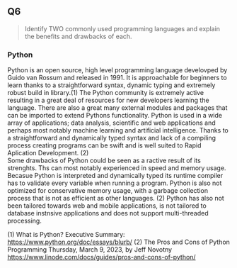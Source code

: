 ## Q6

>Identify TWO commonly used programming languages and explain the benefits and drawbacks of each.

### Python

Python is an open source, high level programming language develovped by Guido van Rossum and released in 1991. It is approachable for beginners to learn thanks to a straightforward syntax, dynamic typing and extremely robust build in library.(1) The Python community is extremely active resulting in a great deal of resources for new developers learning the language. There are also a great many external modules and packages that can be imported to extend Pythons functionality. Python is used in a wide array of applications; data analysis, scientific and web applications and perhaps most notably machine learning and artificial intelligence. Thanks to a straightforward and dynamically typed syntax and lack of a compiling process creating programs can be swift and is well suited to Rapid Aplication Development. (2)  
Some drawbacks of Python could be seen as a ractive result of its strenghts. Ths can most notably experienced in speed and memory usage. Becasue Python is interpreted and dynamically typed its runtime compiler has to validate every variable when running a program. Python is also not optimized for conservative memory usage, with a garbage collection process that is not as efficient as other languages. (2) Python has also not been tailored towards web and mobile applications, is not tailored to database instnsive applications and does not support multi-threaded processing.


(1) What is Python? Executive Summary: https://www.python.org/doc/essays/blurb/
(2) The Pros and Cons of Python Programming
 Thursday, March 9, 2023, by Jeff Novotny
https://www.linode.com/docs/guides/pros-and-cons-of-python/
